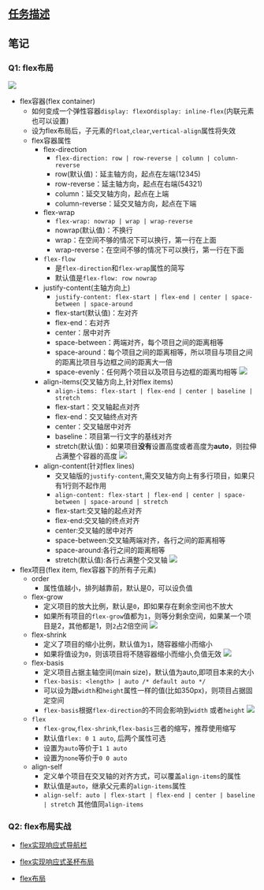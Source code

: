 ## [任务描述](http://ife.baidu.com/course/detail/id/114)

## 笔记

### Q1: flex布局
![](http://www.ruanyifeng.com/blogimg/asset/2015/bg2015071004.png)

- flex容器(flex container)
	- 如何变成一个弹性容器`display: flex`or`display: inline-flex`(内联元素也可以设置)
	- 设为flex布局后，子元素的`float`,`clear`,`vertical-align`属性将失效
	- flex容器属性
		- flex-direction
			- `flex-direction: row | row-reverse | column | column-reverse`
			- row(默认值)：延主轴方向，起点在左端(12345)
			- row-reverse：延主轴方向，起点在右端(54321)
			- column：延交叉轴方向，起点在上端
			- column-reverse：延交叉轴方向，起点在下端
		- flex-wrap
			- `flex-wrap: nowrap | wrap | wrap-reverse`
			- nowrap(默认值)：不换行
			- wrap：在空间不够的情况下可以换行，第一行在上面
			- wrap-reverse：在空间不够的情况下可以换行，第一行在下面
		- `flex-flow`
			- 是`flex-direction`和`flex-wrap`属性的简写
			- 默认值是`flex-flow: row nowrap`
		- justify-content(主轴方向上)
			- `justify-content: flex-start | flex-end | center | space-between | space-around`
			- flex-start(默认值)：左对齐
			- flex-end：右对齐
			- center：居中对齐
			- space-between：两端对齐，每个项目之间的距离相等
			- space-around：每个项目之间的距离相等，所以项目与项目之间的距离比项目与边框之间的距离大一倍
			- space-evenly：任何两个项目以及项目与边框的距离均相等
			![](https://cdn.css-tricks.com/wp-content/uploads/2013/04/justify-content-2.svg)
		- align-items(交叉轴方向上,针对flex items)
			- `align-items: flex-start | flex-end | center | baseline | stretch`
			- flex-start：交叉轴起点对齐
			- flex-end：交叉轴终点对齐
			- center：交叉轴居中对齐
			- baseline：项目第一行文字的基线对齐
			- stretch(默认值)：如果项目**没有**设置高度或者高度为**auto**，则拉伸占满整个容器的高度
			![](http://upload-images.jianshu.io/upload_images/5138806-ec26abbafb5f9156.gif?imageMogr2/auto-orient/strip)
		- align-content(针对flex lines)
			- 交叉轴版的`justify-content`,需交叉轴方向上有多行项目，如果只有1行则不起作用
			- `align-content: flex-start | flex-end | center | space-between | space-around | stretch`
			- flex-start:交叉轴的起点对齐
			- flex-end:交叉轴的终点对齐
			- center:交叉轴的居中对齐
			- space-between:交叉轴两端对齐，各行之间的距离相等
			- space-around:各行之间的距离相等
			- stretch(默认值):各行占满整个交叉轴
			![](http://www.ruanyifeng.com/blogimg/asset/2015/bg2015071012.png)
- flex项目(flex item, flex容器下的所有子元素)
	- order
		- 属性值越小，排列越靠前，默认是0，可以设负值
	- flex-grow
		- 定义项目的放大比例，默认是`0`，即如果存在剩余空间也不放大
		- 如果所有项目的`flex-grow`值都为`1`，则等分剩余空间，如果某一个项目是2，其他都是1，则`2`占2倍空间
		![](http://upload-images.jianshu.io/upload_images/5138806-f35c86e614a3d80b.gif?imageMogr2/auto-orient/strip)
	- flex-shrink
		- 定义了项目的缩小比例，默认值为`1`，随容器缩小而缩小
		- 如果将值设为`0`，则该项目将不随容器缩小而缩小,负值无效
		![](http://upload-images.jianshu.io/upload_images/5138806-9dc8e0053f71c01f.gif?imageMogr2/auto-orient/strip)
	- flex-basis
		- 定义项目占据主轴空间(main size)，默认值为auto,即项目本来的大小
		- `flex-basis: <length> | auto /* default auto */`
		- 可以设为跟`width`和`height`属性一样的值(比如350px)，则项目占据固定空间
		- `flex-basis`根据`flex-direction`的不同会影响到`width` 或者`height`
		![](http://upload-images.jianshu.io/upload_images/5138806-6155698a8e2b0f1d.gif?imageMogr2/auto-orient/strip)
	- `flex`
		- `flex-grow`,`flex-shrink`,`flex-basis`三者的缩写，推荐使用缩写
		- 默认值`flex: 0 1 auto`, 后两个属性可选
		- 设置为`auto`等价于`1 1 auto`
		- 设置为`none`等价于`0 0 auto`
	- align-self
		- 定义单个项目在交叉轴的对齐方式，可以覆盖`align-items`的属性
		- 默认值是`auto`，继承父元素的`align-items`属性
		- `align-self: auto | flex-start | flex-end | center | baseline | stretch` 其他值同`align-items`


### Q2: flex布局实战
- [flex实现响应式导航栏](https://codepen.io/hope0821/pen/brmPpv?editors=1100#0)

- [flex实现响应式圣杯布局](https://codepen.io/hope0821/pen/YxRXxK?editors=1100)

- [flex布局](https://www.w3schools.com/css/tryit.asp?filename=trycss3_flexbox_website)